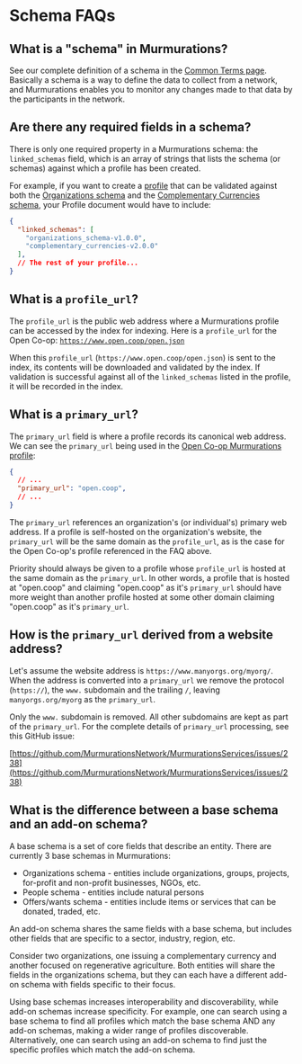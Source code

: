 # Schema FAQs

## What is a "schema" in Murmurations?

See our complete definition of a schema in the [Common Terms page](/about/common-terms.html#schema). Basically a schema is a way to define the data to collect from a network, and Murmurations enables you to monitor any changes made to that data by the participants in the network.

## Are there any required fields in a schema?

There is only one required property in a Murmurations schema: the `linked_schemas` field, which is an array of strings that lists the schema (or schemas) against which a profile has been created.

For example, if you want to create a [profile](/about/common-terms.html#profile) that can be validated against both the [Organizations schema](https://github.com/MurmurationsNetwork/MurmurationsLibrary/blob/main/schemas/organizations_schema-v1.0.0.json) and the [Complementary Currencies schema](https://github.com/MurmurationsNetwork/MurmurationsLibrary/blob/main/schemas/complementary_currencies-v2.0.0.json), your Profile document would have to include:

```json
{
  "linked_schemas": [
    "organizations_schema-v1.0.0",
    "complementary_currencies-v2.0.0"
  ],
  // The rest of your profile...
}
```

## What is a `profile_url`?

The `profile_url` is the public web address where a Murmurations profile can be accessed by the index for indexing. Here is a `profile_url` for the Open Co-op: [`https://www.open.coop/open.json`](https://www.open.coop/open.json)

When this `profile_url` (`https://www.open.coop/open.json`) is sent to the index, its contents will be downloaded and validated by the index. If validation is successful against all of the `linked_schemas` listed in the profile, it will be recorded in the index.

## What is a `primary_url`?

The `primary_url` field is where a profile records its canonical web address. We can see the `primary_url` being used in the [Open Co-op Murmurations profile](https://open.coop/open.json):

```json
{
  // ...
  "primary_url": "open.coop",
  // ...
}
```

The `primary_url` references an organization's (or individual's) primary web address. If a profile is self-hosted on the organization's website, the `primary_url` will be the same domain as the `profile_url`, as is the case for the Open Co-op's profile referenced in the FAQ above.

Priority should always be given to a profile whose `profile_url` is hosted at the same domain as the `primary_url`. In other words, a profile that is hosted at "open.coop" and claiming "open.coop" as it's `primary_url` should have more weight than another profile hosted at some other domain claiming "open.coop" as it's `primary_url`.

## How is the `primary_url` derived from a website address?

Let's assume the website address is `https://www.manyorgs.org/myorg/`. When the address is converted into a `primary_url` we remove the protocol (`https://`), the `www.` subdomain and the trailing `/`, leaving `manyorgs.org/myorg` as the `primary_url`.

Only the  `www.` subdomain is removed. All other subdomains are kept as part of the `primary_url`. For the complete details of `primary_url` processing, see this GitHub issue:

[https://github.com/MurmurationsNetwork/MurmurationsServices/issues/238](https://github.com/MurmurationsNetwork/MurmurationsServices/issues/238)

## What is the difference between a base schema and an add-on schema?

A base schema is a set of core fields that describe an entity. There are currently 3 base schemas in Murmurations:

- Organizations schema - entities include organizations, groups, projects, for-profit and non-profit businesses, NGOs, etc.
- People schema - entities include natural persons
- Offers/wants schema - entities include items or services that can be donated, traded, etc.

An add-on schema shares the same fields with a base schema, but includes other fields that are specific to a sector, industry, region, etc.

Consider two organizations, one issuing a complementary currency and another focused on regenerative agriculture. Both entities will share the fields in the organizations schema, but they can each have a different add-on schema with fields specific to their focus.

Using base schemas increases interoperability and discoverability, while add-on schemas increase specificity. For example, one can search using a base schema to find all profiles which match the base schema AND any add-on schemas, making a wider range of profiles discoverable. Alternatively, one can search using an add-on schema to find just the specific profiles which match the add-on schema.
